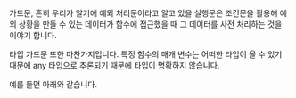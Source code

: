 가드문, 흔히 우리가 알기에 예외 처리문이라고 알고 있을 실행문은 조건문을 활용해 예외 상황을 만들 수 있는 데이터가 함수에 접근했을 때 그 데이터를 사전 처리하는 것을 이야기 합니다.

타입 가드문 또한 마찬가지입니다. 특정 함수의 매개 변수는 어떠한 타입이 올 수 있기 때문에 any 타입으로 추론되기 때문에 타입이 명확하지 않습니다.

예를 들면 아래와 같습니다.
